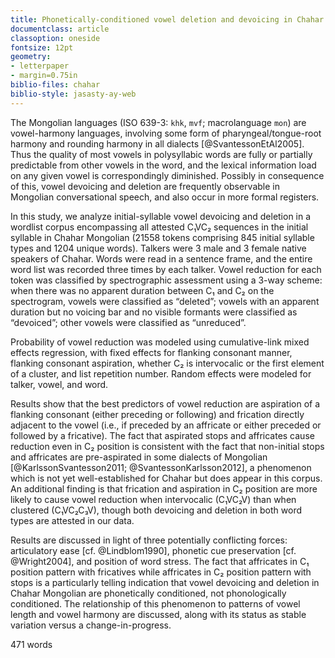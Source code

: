 ```yaml
---
title: Phonetically-conditioned vowel deletion and devoicing in Chahar Mongolian
documentclass: article
classoption: oneside
fontsize: 12pt
geometry:
- letterpaper
- margin=0.75in
biblio-files: chahar
biblio-style: jasasty-ay-web
---
```

The Mongolian languages (ISO 639-3: `khk`, `mvf`; macrolanguage `mon`) are vowel-harmony languages, involving some form of pharyngeal/tongue-root harmony and rounding harmony in all dialects [@SvantessonEtAl2005]. Thus the quality of most vowels in polysyllabic words are fully or partially predictable from other vowels in the word, and the lexical information load on any given vowel is correspondingly diminished. Possibly in consequence of this, vowel devoicing and deletion are frequently observable in Mongolian conversational speech, and also occur in more formal registers.

In this study, we analyze initial-syllable vowel devoicing and deletion in a wordlist corpus encompassing all attested C₁VC₂ sequences in the initial syllable in Chahar Mongolian (21558 tokens comprising 845 initial syllable types and 1204 unique words). Talkers were 3 male and 3 female native speakers of Chahar. Words were read in a sentence frame, and the entire word list was recorded three times by each talker. Vowel reduction for each token was classified by spectrographic assessment using a 3-way scheme: when there was no apparent duration between C₁ and C₂ on the spectrogram, vowels were classified as “deleted”; vowels with an apparent duration but no voicing bar and no visible formants were classified as “devoiced”; other vowels were classified as “unreduced”.

Probability of vowel reduction was modeled using cumulative-link mixed effects regression, with fixed effects for flanking consonant manner, flanking consonant aspiration, whether C₂ is intervocalic or the first element of a cluster, and list repetition number. Random effects were modeled for talker, vowel, and word.

Results show that the best predictors of vowel reduction are aspiration of a flanking consonant (either preceding or following) and frication directly adjacent to the vowel (i.e., if preceded by an affricate or either preceded or followed by a fricative). The fact that aspirated stops and affricates cause reduction even in C₂ position is consistent with the fact that non-initial stops and affricates are pre-aspirated in some dialects of Mongolian [@KarlssonSvantesson2011; @SvantessonKarlsson2012], a phenomenon which is not yet well-established for Chahar but does appear in this corpus. An additional finding is that frication and aspiration in C₂ position are more likely to cause vowel reduction when intervocalic (C₁VC₂V) than when clustered (C₁VC₂C₃V), though both devoicing and deletion in both word types are attested in our data.

Results are discussed in light of three potentially conflicting forces: articulatory ease [cf. @Lindblom1990], phonetic cue preservation [cf. @Wright2004], and position of word stress. The fact that affricates in C₁ position pattern with fricatives while affricates in C₂ position pattern with stops is a particularly telling indication that vowel devoicing and deletion in Chahar Mongolian are phonetically conditioned, not phonologically conditioned. The relationship of this phenomenon to patterns of vowel length and vowel harmony are discussed, along with its status as stable variation versus a change-in-progress.

471 words
